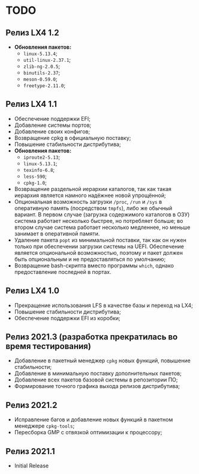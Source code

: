 # TODO

## Релиз LX4 1.2
* **Обновления пакетов:**
  * `linux-5.13.4`;
  * `util-linux-2.37.1`;
  * `zlib-ng-2.0.5`;
  * `binutils-2.37`;
  * `meson-0.59.0`;
  * `freetype-2.11.0`;

## Релиз LX4 1.1
* Обеспечение поддержки EFI;
* Добавление системы портов;
* Добавление своих конфигов;
* Возвращение cpkg в официальную поставку;
* Повышение стабильности дистрибутива;
* **Обновления пакетов:**
  * `iproute2-5.13`;
  * `linux-5.13.1`;
  * `texinfo-6.8`;
  * `less-590`;
  * `cpkg-1.0`;
* Возвращение раздельной иерархии каталогов, так как такая иерархия является намного надёжнее новой упрощённой;
* Опциональная возможность загрузки `/proc`, `/run` и `/sys` в оперативную память (посредством `tmpfs`), либо же обычный вариант. В первом случае (загрузка содержимого каталогов в ОЗУ) система работает несколько быстрее, но потребляет больше; во втором случае система работает несколько медленнее, но меньше занимает в оперативной памяти.
* Удаление пакета `popt` из минимальной поставки, так как он нужен только при обеспечении загрузки системы на UEFI. Обеспечение является опциональной возможностью, поэтому и пакет должен быть опциональным и не предоставляться по умолчанию;
* Возвращение bash-скрипта вместо программы `which`, однако предоставление последней в портах.

## Релиз LX4 1.0
* Прекращение использования LFS в качестве базы и переход на LX4;
* Повышение стабильности дистрибутива;
* Обеспечение поддержки EFI из коробки;

## Релиз 2021.3 (разработка прекратилась во время тестирования)
* Добавление в пакетный менеджер `cpkg` новых функций, повышение стабильности;
* Добавление в минимальную поставку дополнительных пакетов;
* Добавление всех пакетов базовой системы в репозитории ПО;
* Формирование точного графика выхода релизов дистрибутива;

## Релиз 2021.2
* Исправление багов и добавление новых функций в пакетном менеджере `cpkg-tools`;
* Пересборка GMP с отвязкой оптимизации к процессору;

## Релиз 2021.1
* Initial Release
